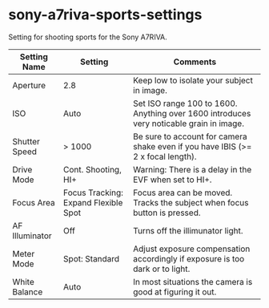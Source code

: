 # sony-a7riva-sports-settings
Setting for shooting sports for the Sony A7RIVA.

| Setting Name  | Setting | Comments                                   |
| --------------|---------| ----------------------------------------------- |
| Aperture      | 2.8     | Keep low to isolate your subject in image. |
| ISO           | Auto    | Set ISO range 100 to 1600. Anything over 1600 introduces very noticable grain in image. |
| Shutter Speed | > 1000  | Be sure to account for camera shake even if you have IBIS (>= 2 x focal length).
| Drive Mode    | Cont. Shooting, HI+ | Warning: There is a delay in the EVF when set to HI+. |
| Focus Area    | Focus Tracking: Expand Flexible Spot | Focus area can be moved. Tracks the subject when focus button is pressed. |
| AF Illuminator | Off | Turns off the illimunator light. |
| Meter Mode    | Spot: Standard | Adjust exposure compensation accordingly if exposure is too dark or to light. |
| White Balance | Auto | In most situations the camera is good at figuring it out. |
